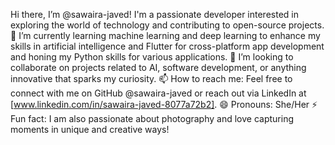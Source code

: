  Hi there, I’m @sawaira-javed!
I'm a passionate developer interested in exploring the world of technology and contributing to open-source projects.
🌱 I’m currently learning machine learning and deep learning to enhance my skills in artificial intelligence and Flutter for cross-platform app development and honing my Python skills for various applications.
💞️ I’m looking to collaborate on projects related to AI, software development, or anything innovative that sparks my curiosity.
📫 How to reach me: Feel free to connect with me on GitHub @sawaira-javed or reach out via LinkedIn at [www.linkedin.com/in/sawaira-javed-8077a72b2].
😄 Pronouns: She/Her
⚡ Fun fact: I am also passionate about photography and love capturing moments in unique and creative ways!
<!---
sawaira-javed/sawaira-javed is a ✨ special ✨ repository because its `README.md` (this file) appears on your GitHub profile.
You can click the Preview link to take a look at your changes.
--->

